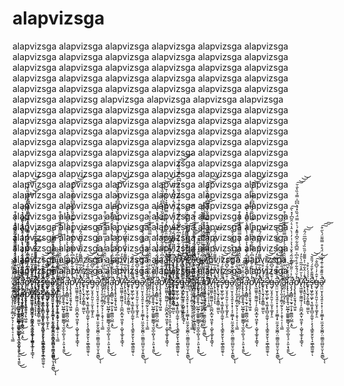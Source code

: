 # alapvizsga
alapvizsga alapvizsga alapvizsga alapvizsga alapvizsga alapvizsga alapvizsga alapvizsga alapvizsga alapvizsga alapvizsga alapvizsga alapvizsga alapvizsga alapvizsga alapvizsga alapvizsga alapvizsga alapvizsga alapvizsga alapvizsga alapvizsga alapvizsga alapvizsga alapvizsga alapvizsga alapvizsga alapvizsga alapvizsga alapvizsga alapvizsga alapvizsg
alapvizsga alapvizsga alapvizsga alapvizsga alapvizsga alapvizsga alapvizsga alapvizsga alapvizsga alapvizsga alapvizsga alapvizsga alapvizsga alapvizsga alapvizsga alapvizsga alapvizsga alapvizsga alapvizsga alapvizsga alapvizsga alapvizsga alapvizsga alapvizsga alapvizsga alapvizsga alapvizsga alapvizsga alapvizsga alapvizsga alapvizsga alapvizsga alapvizsga alapvizsga alapvizsga alapvizsga alapvizsga alapvizsga alapvizsga alapvizsga alapvizsga alapvizsga alapvizsga alapvizsga alapvizsga alapvizsga alapvizsga alapvizsga alapvizsga alapvizsga alapvizsga alapvizsga alapvizsga alapvizsga alapvizsga alapvizsga alapvizsga alapvizsga alapvizsga alapvizsga alapvizsga alapvizsga alapvizsga alapvizsga alapvizsga alapvizsga alapvizsga alapvizsga alapvizsga alapvizsga alapvizsga alapvizsga alapvizsga alapvizsga alapvizsga alapvizsga alapvizsga alapvizsga alapvizsga alapvizsga alapvizsga alapvizsga alapvizsga alapvizsga alapvizsga alapvizsga alapvizsga alapvizsga alapvizsga alapvizsga alapvizsga alaa̷̛̻̪̹̠͔̪̘̜̭̙͊̍̇̏̇͋͒̈́̽̈̑̂͑̐̽́̾̾̏̿̅͂͊͒͐̀̔̏̇͒͘̚l̷̨̢̢̨̧̛̻̱̱̞͍̘̺̰̲͙͚͚͍͚̳̘͉̫̬̲͕̺̞͉̠͕͈͕̘̱͈͊̎̏̆͗̆͆͜͜͝͠a̴̧̨̡̛̛͓̻̻̹͉̰̟̯̣̖͓̼͇̪̜̺̲͔̭̍͂͐̇͗̎͂̉͌̇̋͂́̊̌̉̔͐͑̇̓͑̀̈̾͛̇̑͂͆̒̽̀͂̚̚͜͠p̷̧̢̛̝̥̞̮̯̘̗̟͖̯̠͛̓̆́́̄͋̐͑͋͆͐̿͆̐͋̂͆̉͌̽́͗̊̿̈́̆̏̽́͛͆͆̍̿̉̏̀̐̆̚̚̕̕͠͝͝͝v̵̢̛͖͚͈̩̰͚͖̹̹̗̯̲̪͙̲̬̹͖̯̝̹͔̺̥̞̲̥͓̖̳̘͋̔̆̈̂̾̃͂͑̀̄̓͘ͅį̴̛̗͙̯̱͔͔̟͎̾͗̇̂͋̅͑͐͌͌̍̋̏̏̉̌̄͆̅̈́̂̚̕̕͠͝ͅẕ̶̝̗̙̩̮̘̗͈͓͇̲̜͚̤̫̈́́́́̓͒̉ͅs̶̢̢͖̙̲̩͖̙̣͉͚̝̥̲̺͔̰̼̞̣͕̖̗̘͇̭̯̗̬̖̝̫̲̖͇̰̼̥͆̌͌̄̀̐̑́́̎̑̄̕̚̚͝͝ͅģ̶̡̤̞̥̗͈̮̦̠̼͙͕͚͙̙̯͒̂̓͑̌͆̂̂͠͝͝a̷̭̤̤̮͕͓̤̘͍̠̟̟̜͔͕͚̲͎͓̤̼̯̗̬͚̪̜̤͚̳̯̼̺̮̠̬͎̱̫̻̅̉̑͌̐͊͗͊́̐̈̒̈́̊͒̿͌̈́͛̋͒̚̕͘̕͜͠͠͠ͅͅ ̸̨̨̡̛͎͈̩̙̯͇͔̰̗͉̩͕͕̬̹̠̦̜͉̳͗̈́̔̈́̎͗̓̉̎̃́̑̄̀̚͘͘͘͘pvizsga alapvizsga alapvizsga alapvizsga alapvizsga alapvizsga alapvizsga alapvizsga a̷̛̻̪̹̠͔̪̘̜̭̙͊̍̇̏̇͋͒̈́̽̈̑̂͑̐̽́̾̾̏̿̅͂͊͒͐̀̔̏̇͒͘̚l̷̨̢̢̨̧̛̻̱̱̞͍̘̺̰̲͙͚͚͍͚̳̘͉̫̬̲͕̺̞͉̠͕͈͕̘̱͈͊̎̏̆͗̆͆͜͜͝͠a̴̧̨̡̛̛͓̻̻̹͉̰̟̯̣̖͓̼͇̪̜̺̲͔̭̍͂͐̇͗̎͂̉͌̇̋͂́̊̌̉̔͐͑̇̓͑̀̈̾͛̇̑͂͆̒̽̀͂̚̚͜͠p̷̧̢̛̝̥̞̮̯̘̗̟͖̯̠͛̓̆́́̄͋̐͑͋͆͐̿͆̐͋̂͆̉͌̽́͗̊̿̈́̆̏̽́͛͆͆̍̿̉̏̀̐̆̚̚̕̕͠͝͝͝v̵̢̛͖͚͈̩̰͚͖̹̹̗̯̲̪͙̲̬̹͖̯̝̹͔̺̥̞̲̥͓̖̳̘͋̔̆̈̂̾̃͂͑̀̄̓͘ͅį̴̛̗͙̯̱͔͔̟͎̾͗̇̂͋̅͑͐͌͌̍̋̏̏̉̌̄͆̅̈́̂̚̕̕͠͝ͅẕ̶̝̗̙̩̮̘̗͈͓͇̲̜͚̤̫̈́́́́̓͒̉ͅs̶̢̢͖̙̲̩͖̙̣͉͚̝̥̲̺͔̰̼̞̣͕̖̗̘͇̭̯̗̬̖̝̫̲̖͇̰̼̥͆̌͌̄̀̐̑́́̎̑̄̕̚̚͝͝ͅģ̶̡̤̞̥̗͈̮̦̠̼͙͕͚͙̙̯͒̂̓͑̌͆̂̂͠͝͝a̷̭̤̤̮͕͓̤̘͍̠̟̟̜͔͕͚̲͎͓̤̼̯̗̬͚̪̜̤͚̳̯̼̺̮̠̬͎̱̫̻̅̉̑͌̐͊͗͊́̐̈̒̈́̊͒̿͌̈́͛̋͒̚̕͘̕͜͠͠͠ͅͅ ̸̨̨̡̛͎͈̩̙̯͇͔̰̗͉̩͕͕̬̹̠̦̜͉̳͗̈́̔̈́̎͗̓̉̎̃́̑̄̀̚͘͘͘͘a̷̛̻̪̹̠͔̪̘̜̭̙͊̍̇̏̇͋͒̈́̽̈̑̂͑̐̽́̾̾̏̿̅͂͊͒͐̀̔̏̇͒͘̚l̷̨̢̢̨̧̛̻̱̱̞͍̘̺̰̲͙͚͚͍͚̳̘͉̫̬̲͕̺̞͉̠͕͈͕̘̱͈͊̎̏̆͗̆͆͜͜͝͠a̴̧̨̡̛̛͓̻̻̹͉̰̟̯̣̖͓̼͇̪̜̺̲͔̭̍͂͐̇͗̎͂̉͌̇̋͂́̊̌̉̔͐͑̇̓͑̀̈̾͛̇̑͂͆̒̽̀͂̚̚͜͠p̷̧̢̛̝̥̞̮̯̘̗̟͖̯̠͛̓̆́́̄͋̐͑͋͆͐̿͆̐͋̂͆̉͌̽́͗̊̿̈́̆̏̽́͛͆͆̍̿̉̏̀̐̆̚̚̕̕͠͝͝͝v̵̢̛͖͚͈̩̰͚͖̹̹̗̯̲̪͙̲̬̹͖̯̝̹͔̺̥̞̲̥͓̖̳̘͋̔̆̈̂̾̃͂͑̀̄̓͘ͅį̴̛̗͙̯̱͔͔̟͎̾͗̇̂͋̅͑͐͌͌̍̋̏̏̉̌̄͆̅̈́̂̚̕̕͠͝ͅẕ̶̝̗̙̩̮̘̗͈͓͇̲̜͚̤̫̈́́́́̓͒̉ͅs̶̢̢͖̙̲̩͖̙̣͉͚̝̥̲̺͔̰̼̞̣͕̖̗̘͇̭̯̗̬̖̝̫̲̖͇̰̼̥͆̌͌̄̀̐̑́́̎̑̄̕̚̚͝͝ͅģ̶̡̤̞̥̗͈̮̦̠̼͙͕͚͙̙̯͒̂̓͑̌͆̂̂͠͝͝a̷̭̤̤̮͕͓̤̘͍̠̟̟̜͔͕͚̲͎͓̤̼̯̗̬͚̪̜̤͚̳̯̼̺̮̠̬͎̱̫̻̅̉̑͌̐͊͗͊́̐̈̒̈́̊͒̿͌̈́͛̋͒̚̕͘̕͜͠͠͠ͅͅ ̸̨̨̡̛͎͈̩̙̯͇͔̰̗͉̩͕͕̬̹̠̦̜͉̳͗̈́̔̈́̎͗̓̉̎̃́̑̄̀̚͘͘͘͘a̷̛̻̪̹̠͔̪̘̜̭̙͊̍̇̏̇͋͒̈́̽̈̑̂͑̐̽́̾̾̏̿̅͂͊͒͐̀̔̏̇͒͘̚l̷̨̢̢̨̧̛̻̱̱̞͍̘̺̰̲͙͚͚͍͚̳̘͉̫̬̲͕̺̞͉̠͕͈͕̘̱͈͊̎̏̆͗̆͆͜͜͝͠a̴̧̨̡̛̛͓̻̻̹͉̰̟̯̣̖͓̼͇̪̜̺̲͔̭̍͂͐̇͗̎͂̉͌̇̋͂́̊̌̉̔͐͑̇̓͑̀̈̾͛̇̑͂͆̒̽̀͂̚̚͜͠p̷̧̢̛̝̥̞̮̯̘̗̟͖̯̠͛̓̆́́̄͋̐͑͋͆͐̿͆̐͋̂͆̉͌̽́͗̊̿̈́̆̏̽́͛͆͆̍̿̉̏̀̐̆̚̚̕̕͠͝͝͝v̵̢̛͖͚͈̩̰͚͖̹̹̗̯̲̪͙̲̬̹͖̯̝̹͔̺̥̞̲̥͓̖̳̘͋̔̆̈̂̾̃͂͑̀̄̓͘ͅį̴̛̗͙̯̱͔͔̟͎̾͗̇̂͋̅͑͐͌͌̍̋̏̏̉̌̄͆̅̈́̂̚̕̕͠͝ͅẕ̶̝̗̙̩̮̘̗͈͓͇̲̜͚̤̫̈́́́́̓͒̉ͅs̶̢̢͖̙̲̩͖̙̣͉͚̝̥̲̺͔̰̼̞̣͕̖̗̘͇̭̯̗̬̖̝̫̲̖͇̰̼̥͆̌͌̄̀̐̑́́̎̑̄̕̚̚͝͝ͅģ̶̡̤̞̥̗͈̮̦̠̼͙͕͚͙̙̯͒̂̓͑̌͆̂̂͠͝͝a̷̭̤̤̮͕͓̤̘͍̠̟̟̜͔͕͚̲͎͓̤̼̯̗̬͚̪̜̤͚̳̯̼̺̮̠̬͎̱̫̻̅̉̑͌̐͊͗͊́̐̈̒̈́̊͒̿͌̈́͛̋͒̚̕͘̕͜͠͠͠ͅͅ ̸̨̨̡̛͎͈̩̙̯͇͔̰̗͉̩͕͕̬̹̠̦̜͉̳͗̈́̔̈́̎͗̓̉̎̃́̑̄̀̚͘͘͘͘a̷̛̻̪̹̠͔̪̘̜̭̙͊̍̇̏̇͋͒̈́̽̈̑̂͑̐̽́̾̾̏̿̅͂͊͒͐̀̔̏̇͒͘̚l̷̨̢̢̨̧̛̻̱̱̞͍̘̺̰̲͙͚͚͍͚̳̘͉̫̬̲͕̺̞͉̠͕͈͕̘̱͈͊̎̏̆͗̆͆͜͜͝͠a̴̧̨̡̛̛͓̻̻̹͉̰̟̯̣̖͓̼͇̪̜̺̲͔̭̍͂͐̇͗̎͂̉͌̇̋͂́̊̌̉̔͐͑̇̓͑̀̈̾͛̇̑͂͆̒̽̀͂̚̚͜͠p̷̧̢̛̝̥̞̮̯̘̗̟͖̯̠͛̓̆́́̄͋̐͑͋͆͐̿͆̐͋̂͆̉͌̽́͗̊̿̈́̆̏̽́͛͆͆̍̿̉̏̀̐̆̚̚̕̕͠͝͝͝v̵̢̛͖͚͈̩̰͚͖̹̹̗̯̲̪͙̲̬̹͖̯̝̹͔̺̥̞̲̥͓̖̳̘͋̔̆̈̂̾̃͂͑̀̄̓͘ͅį̴̛̗͙̯̱͔͔̟͎̾͗̇̂͋̅͑͐͌͌̍̋̏̏̉̌̄͆̅̈́̂̚̕̕͠͝ͅẕ̶̝̗̙̩̮̘̗͈͓͇̲̜͚̤̫̈́́́́̓͒̉ͅs̶̢̢͖̙̲̩͖̙̣͉͚̝̥̲̺͔̰̼̞̣͕̖̗̘͇̭̯̗̬̖̝̫̲̖͇̰̼̥͆̌͌̄̀̐̑́́̎̑̄̕̚̚͝͝ͅģ̶̡̤̞̥̗͈̮̦̠̼͙͕͚͙̙̯͒̂̓͑̌͆̂̂͠͝͝a̷̭̤̤̮͕͓̤̘͍̠̟̟̜͔͕͚̲͎͓̤̼̯̗̬͚̪̜̤͚̳̯̼̺̮̠̬͎̱̫̻̅̉̑͌̐͊͗͊́̐̈̒̈́̊͒̿͌̈́͛̋͒̚̕͘̕͜͠͠͠ͅͅ ̸̨̨̡̛͎͈̩̙̯͇͔̰̗͉̩͕͕̬̹̠̦̜͉̳͗̈́̔̈́̎͗̓̉̎̃́̑̄̀̚͘͘͘͘a̷̛̻̪̹̠͔̪̘̜̭̙͊̍̇̏̇͋͒̈́̽̈̑̂͑̐̽́̾̾̏̿̅͂͊͒͐̀̔̏̇͒͘̚l̷̨̢̢̨̧̛̻̱̱̞͍̘̺̰̲͙͚͚͍͚̳̘͉̫̬̲͕̺̞͉̠͕͈͕̘̱͈͊̎̏̆͗̆͆͜͜͝͠a̴̧̨̡̛̛͓̻̻̹͉̰̟̯̣̖͓̼͇̪̜̺̲͔̭̍͂͐̇͗̎͂̉͌̇̋͂́̊̌̉̔͐͑̇̓͑̀̈̾͛̇̑͂͆̒̽̀͂̚̚͜͠p̷̧̢̛̝̥̞̮̯̘̗̟͖̯̠͛̓̆́́̄͋̐͑͋͆͐̿͆̐͋̂͆̉͌̽́͗̊̿̈́̆̏̽́͛͆͆̍̿̉̏̀̐̆̚̚̕̕͠͝͝͝v̵̢̛͖͚͈̩̰͚͖̹̹̗̯̲̪͙̲̬̹͖̯̝̹͔̺̥̞̲̥͓̖̳̘͋̔̆̈̂̾̃͂͑̀̄̓͘ͅį̴̛̗͙̯̱͔͔̟͎̾͗̇̂͋̅͑͐͌͌̍̋̏̏̉̌̄͆̅̈́̂̚̕̕͠͝ͅẕ̶̝̗̙̩̮̘̗͈͓͇̲̜͚̤̫̈́́́́̓͒̉ͅs̶̢̢͖̙̲̩͖̙̣͉͚̝̥̲̺͔̰̼̞̣͕̖̗̘͇̭̯̗̬̖̝̫̲̖͇̰̼̥͆̌͌̄̀̐̑́́̎̑̄̕̚̚͝͝ͅģ̶̡̤̞̥̗͈̮̦̠̼͙͕͚͙̙̯͒̂̓͑̌͆̂̂͠͝͝a̷̭̤̤̮͕͓̤̘͍̠̟̟̜͔͕͚̲͎͓̤̼̯̗̬͚̪̜̤͚̳̯̼̺̮̠̬͎̱̫̻̅̉̑͌̐͊͗͊́̐̈̒̈́̊͒̿͌̈́͛̋͒̚̕͘̕͜͠͠͠ͅͅ ̸̨̨̡̛͎͈̩̙̯͇͔̰̗͉̩͕͕̬̹̠̦̜͉̳͗̈́̔̈́̎͗̓̉̎̃́̑̄̀̚͘͘͘͘a̷̛̻̪̹̠͔̪̘̜̭̙͊̍̇̏̇͋͒̈́̽̈̑̂͑̐̽́̾̾̏̿̅͂͊͒͐̀̔̏̇͒͘̚l̷̨̢̢̨̧̛̻̱̱̞͍̘̺̰̲͙͚͚͍͚̳̘͉̫̬̲͕̺̞͉̠͕͈͕̘̱͈͊̎̏̆͗̆͆͜͜͝͠a̴̧̨̡̛̛͓̻̻̹͉̰̟̯̣̖͓̼͇̪̜̺̲͔̭̍͂͐̇͗̎͂̉͌̇̋͂́̊̌̉̔͐͑̇̓͑̀̈̾͛̇̑͂͆̒̽̀͂̚̚͜͠p̷̧̢̛̝̥̞̮̯̘̗̟͖̯̠͛̓̆́́̄͋̐͑͋͆͐̿͆̐͋̂͆̉͌̽́͗̊̿̈́̆̏̽́͛͆͆̍̿̉̏̀̐̆̚̚̕̕͠͝͝͝v̵̢̛͖͚͈̩̰͚͖̹̹̗̯̲̪͙̲̬̹͖̯̝̹͔̺̥̞̲̥͓̖̳̘͋̔̆̈̂̾̃͂͑̀̄̓͘ͅį̴̛̗͙̯̱͔͔̟͎̾͗̇̂͋̅͑͐͌͌̍̋̏̏̉̌̄͆̅̈́̂̚̕̕͠͝ͅẕ̶̝̗̙̩̮̘̗͈͓͇̲̜͚̤̫̈́́́́̓͒̉ͅs̶̢̢͖̙̲̩͖̙̣͉͚̝̥̲̺͔̰̼̞̣͕̖̗̘͇̭̯̗̬̖̝̫̲̖͇̰̼̥͆̌͌̄̀̐̑́́̎̑̄̕̚̚͝͝ͅģ̶̡̤̞̥̗͈̮̦̠̼͙͕͚͙̙̯͒̂̓͑̌͆̂̂͠͝͝a̷̭̤̤̮͕͓̤̘͍̠̟̟̜͔͕͚̲͎͓̤̼̯̗̬͚̪̜̤͚̳̯̼̺̮̠̬͎̱̫̻̅̉̑͌̐͊͗͊́̐̈̒̈́̊͒̿͌̈́͛̋͒̚̕͘̕͜͠͠͠ͅͅ ̸̨̨̡̛͎͈̩̙̯͇͔̰̗͉̩͕͕̬̹̠̦̜͉̳͗̈́̔̈́̎͗̓̉̎̃́̑̄̀̚͘͘͘͘a̷̛̻̪̹̠͔̪̘̜̭̙͊̍̇̏̇͋͒̈́̽̈̑̂͑̐̽́̾̾̏̿̅͂͊͒͐̀̔̏̇͒͘̚l̷̨̢̢̨̧̛̻̱̱̞͍̘̺̰̲͙͚͚͍͚̳̘͉̫̬̲͕̺̞͉̠͕͈͕̘̱͈͊̎̏̆͗̆͆͜͜͝͠a̴̧̨̡̛̛͓̻̻̹͉̰̟̯̣̖͓̼͇̪̜̺̲͔̭̍͂͐̇͗̎͂̉͌̇̋͂́̊̌̉̔͐͑̇̓͑̀̈̾͛̇̑͂͆̒̽̀͂̚̚͜͠p̷̧̢̛̝̥̞̮̯̘̗̟͖̯̠͛̓̆́́̄͋̐͑͋͆͐̿͆̐͋̂͆̉͌̽́͗̊̿̈́̆̏̽́͛͆͆̍̿̉̏̀̐̆̚̚̕̕͠͝͝͝v̵̢̛͖͚͈̩̰͚͖̹̹̗̯̲̪͙̲̬̹͖̯̝̹͔̺̥̞̲̥͓̖̳̘͋̔̆̈̂̾̃͂͑̀̄̓͘ͅį̴̛̗͙̯̱͔͔̟͎̾͗̇̂͋̅͑͐͌͌̍̋̏̏̉̌̄͆̅̈́̂̚̕̕͠͝ͅẕ̶̝̗̙̩̮̘̗͈͓͇̲̜͚̤̫̈́́́́̓͒̉ͅs̶̢̢͖̙̲̩͖̙̣͉͚̝̥̲̺͔̰̼̞̣͕̖̗̘͇̭̯̗̬̖̝̫̲̖͇̰̼̥͆̌͌̄̀̐̑́́̎̑̄̕̚̚͝͝ͅģ̶̡̤̞̥̗͈̮̦̠̼͙͕͚͙̙̯͒̂̓͑̌͆̂̂͠͝͝a̷̭̤̤̮͕͓̤̘͍̠̟̟̜͔͕͚̲͎͓̤̼̯̗̬͚̪̜̤͚̳̯̼̺̮̠̬͎̱̫̻̅̉̑͌̐͊͗͊́̐̈̒̈́̊͒̿͌̈́͛̋͒̚̕͘̕͜͠͠͠ͅͅ ̸̨̨̡̛͎͈̩̙̯͇͔̰̗͉̩͕͕̬̹̠̦̜͉̳͗̈́̔̈́̎͗̓̉̎̃́̑̄̀̚͘͘͘͘a̷̛̻̪̹̠͔̪̘̜̭̙͊̍̇̏̇͋͒̈́̽̈̑̂͑̐̽́̾̾̏̿̅͂͊͒͐̀̔̏̇͒͘̚l̷̨̢̢̨̧̛̻̱̱̞͍̘̺̰̲͙͚͚͍͚̳̘͉̫̬̲͕̺̞͉̠͕͈͕̘̱͈͊̎̏̆͗̆͆͜͜͝͠a̴̧̨̡̛̛͓̻̻̹͉̰̟̯̣̖͓̼͇̪̜̺̲͔̭̍͂͐̇͗̎͂̉͌̇̋͂́̊̌̉̔͐͑̇̓͑̀̈̾͛̇̑͂͆̒̽̀͂̚̚͜͠p̷̧̢̛̝̥̞̮̯̘̗̟͖̯̠͛̓̆́́̄͋̐͑͋͆͐̿͆̐͋̂͆̉͌̽́͗̊̿̈́̆̏̽́͛͆͆̍̿̉̏̀̐̆̚̚̕̕͠͝͝͝v̵̢̛͖͚͈̩̰͚͖̹̹̗̯̲̪͙̲̬̹͖̯̝̹͔̺̥̞̲̥͓̖̳̘͋̔̆̈̂̾̃͂͑̀̄̓͘ͅį̴̛̗͙̯̱͔͔̟͎̾͗̇̂͋̅͑͐͌͌̍̋̏̏̉̌̄͆̅̈́̂̚̕̕͠͝ͅẕ̶̝̗̙̩̮̘̗͈͓͇̲̜͚̤̫̈́́́́̓͒̉ͅs̶̢̢͖̙̲̩͖̙̣͉͚̝̥̲̺͔̰̼̞̣͕̖̗̘͇̭̯̗̬̖̝̫̲̖͇̰̼̥͆̌͌̄̀̐̑́́̎̑̄̕̚̚͝͝ͅģ̶̡̤̞̥̗͈̮̦̠̼͙͕͚͙̙̯͒̂̓͑̌͆̂̂͠͝͝a̷̭̤̤̮͕͓̤̘͍̠̟̟̜͔͕͚̲͎͓̤̼̯̗̬͚̪̜̤͚̳̯̼̺̮̠̬͎̱̫̻̅̉̑͌̐͊͗͊́̐̈̒̈́̊͒̿͌̈́͛̋͒̚̕͘̕͜͠͠͠ͅͅ ̸̨̨̡̛͎͈̩̙̯͇͔̰̗͉̩͕͕̬̹̠̦̜͉̳͗̈́̔̈́̎͗̓̉̎̃́̑̄̀̚͘͘͘͘
